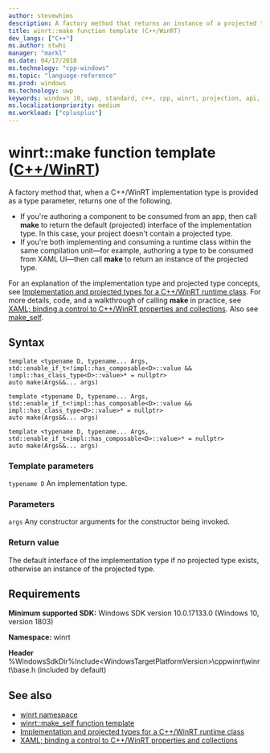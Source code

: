 ```yaml
---
author: stevewhims
description: A factory method that returns an instance of a projected type or interface when parameterized with the corresponding implementation type.
title: winrt::make function template (C++/WinRT)
dev_langs: ["C++"]
ms.author: stwhi
manager: "markl"
ms.date: 04/17/2018
ms.technology: "cpp-windows"
ms.topic: "language-reference"
ms.prod: windows
ms.technology: uwp
keywords: windows 10, uwp, standard, c++, cpp, winrt, projection, api, reference, construct, instantiate, projected, projection, implementation
ms.localizationpriority: medium
ms.workload: ["cplusplus"]
---
```


# winrt::make function template ([C++/WinRT](/windows/uwp/cpp-and-winrt-apis/intro-to-using-cpp-with-winrt))
A factory method that, when a C++/WinRT implementation type is provided as a type parameter, returns one of the following.

- If you're authoring a component to be consumed from an app, then call **make** to return the default (projected) interface of the implementation type. In this case, your project doesn't contain a projected type.
- If you're both implementing and consuming a runtime class within the same compilation unit&mdash;for example, authoring a type to be consumed from XAML UI&mdash;then call **make** to return an instance of the projected type.

For an explanation of the implementation type and projected type concepts, see [Implementation and projected types for a C++/WinRT runtime class](/windows/uwp/cpp-and-winrt-apis/ctors-runtimeclass-activation). For more details, code, and a walkthrough of calling **make** in practice, see [XAML; binding a control to C++/WinRT properties and collections](/windows/uwp/cpp-and-winrt-apis/binding-prop-collection#add-a-property-of-type-booksku-to-mainpage). Also see [make_self](make-self.md).

## Syntax
```cppwinrt
template <typename D, typename... Args, std::enable_if_t<!impl::has_composable<D>::value && !impl::has_class_type<D>::value>* = nullptr>
auto make(Args&&... args)

template <typename D, typename... Args, std::enable_if_t<!impl::has_composable<D>::value && impl::has_class_type<D>::value>* = nullptr>
auto make(Args&&... args)

template <typename D, typename... Args, std::enable_if_t<impl::has_composable<D>::value>* = nullptr>
auto make(Args&&... args)
```

### Template parameters
`typename D`
An implementation type.

### Parameters
`args`
Any constructor arguments for the constructor being invoked.

### Return value 
The default interface of the implementation type if no projected type exists, otherwise an instance of the projected type.

## Requirements
**Minimum supported SDK:** Windows SDK version 10.0.17133.0 (Windows 10, version 1803)

**Namespace:** winrt

**Header** %WindowsSdkDir%Include\<WindowsTargetPlatformVersion>\cppwinrt\winrt\base.h (included by default)

## See also 
* [winrt namespace](winrt.md)
* [winrt::make_self function template](make-self.md)
* [Implementation and projected types for a C++/WinRT runtime class](/windows/uwp/cpp-and-winrt-apis/ctors-runtimeclass-activation)
* [XAML; binding a control to C++/WinRT properties and collections](/windows/uwp/cpp-and-winrt-apis/binding-prop-collection#add-a-property-of-type-booksku-to-mainpage)
